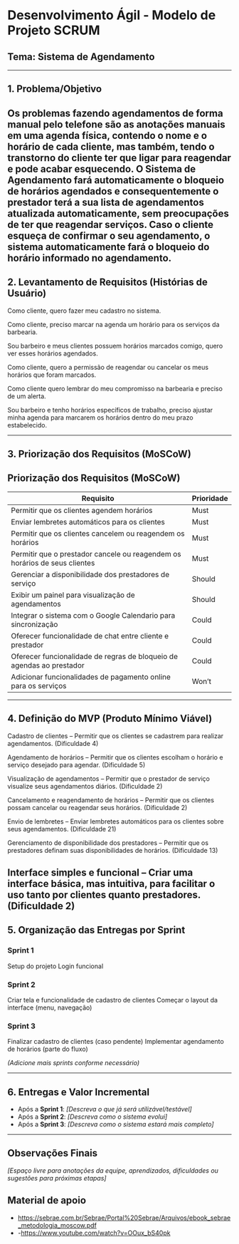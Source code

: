 # Desenvolvimento Ágil - Modelo de Projeto SCRUM

## Tema: Sistema de Agendamento

---

## 1. Problema/Objetivo

Os problemas fazendo agendamentos de forma manual pelo telefone são as anotações manuais em uma agenda física, contendo o nome e o horário de cada cliente, mas também, tendo o transtorno do cliente ter que ligar para reagendar e pode acabar esquecendo. O Sistema de Agendamento fará automaticamente o bloqueio de horários agendados e consequentemente o prestador terá a sua lista de agendamentos atualizada automaticamente, sem preocupações de ter que reagendar serviços. Caso o cliente esqueça de confirmar o seu agendamento, o sistema automaticamente fará o bloqueio do horário informado no agendamento.
---

## 2. Levantamento de Requisitos (Histórias de Usuário)

Como cliente, quero fazer meu cadastro no sistema.

Como cliente, preciso marcar na agenda um horário para os serviços da barbearia.

Sou barbeiro e meus clientes possuem horários marcados comigo, quero ver esses horários agendados.

Como cliente, quero a permissão de reagendar ou cancelar os meus horários que foram marcados.

Como cliente quero lembrar do meu compromisso na barbearia e preciso de um alerta.

Sou barbeiro e tenho horários específicos de trabalho, preciso ajustar minha agenda para marcarem os horários dentro do meu prazo estabelecido.

---

## 3. Priorização dos Requisitos (MoSCoW)

## Priorização dos Requisitos (MoSCoW)

| Requisito                                                   | Prioridade |
|-------------------------------------------------------------|------------|
| Permitir que os clientes agendem horários                   | Must       |
| Enviar lembretes automáticos para os clientes               | Must       |
| Permitir que os clientes cancelem ou reagendem os horários  | Must       |
| Permitir que o prestador cancele ou reagendem os horários de seus clientes  | Must       |
| Gerenciar a disponibilidade dos prestadores de serviço      | Should     |
| Exibir um painel para visualização de agendamentos | Should     |
| Integrar o sistema com o Google Calendario para sincronização | Could      |
| Oferecer funcionalidade de chat entre cliente e prestador   | Could      |
| Oferecer funcionalidade de regras de bloqueio de agendas ao prestador   | Could      |
| Adicionar funcionalidades de pagamento online para os serviços | Won’t      |

---

## 4. Definição do MVP (Produto Mínimo Viável)

Cadastro de clientes – Permitir que os clientes se cadastrem para realizar agendamentos. (Dificuldade 4)

Agendamento de horários – Permitir que os clientes escolham o horário e serviço desejado para agendar. (Dificuldade 5)

Visualização de agendamentos – Permitir que o prestador de serviço visualize seus agendamentos diários. (Dificuldade 2)

Cancelamento e reagendamento de horários – Permitir que os clientes possam cancelar ou reagendar seus horários. (Dificuldade 2)

Envio de lembretes – Enviar lembretes automáticos para os clientes sobre seus agendamentos. (Dificuldade 21)

Gerenciamento de disponibilidade dos prestadores – Permitir que os prestadores definam suas disponibilidades de horários. (Dificuldade 13)

Interface simples e funcional – Criar uma interface básica, mas intuitiva, para facilitar o uso tanto por clientes quanto prestadores. (Dificuldade 2)
---

## 5. Organização das Entregas por Sprint

### Sprint 1
Setup do projeto
Login funcional

### Sprint 2
Criar tela e funcionalidade de cadastro de clientes
Começar o layout da interface (menu, navegação)

### Sprint 3
Finalizar cadastro de clientes (caso pendente)
Implementar agendamento de horários (parte do fluxo)

*(Adicione mais sprints conforme necessário)*

---

## 6. Entregas e Valor Incremental

- Após a **Sprint 1**: *[Descreva o que já será utilizável/testável]*
- Após a **Sprint 2**: *[Descreva como o sistema evolui]*
- Após a **Sprint 3**: *[Descreva como o sistema estará mais completo]*

---

## Observações Finais

*[Espaço livre para anotações da equipe, aprendizados, dificuldades ou sugestões para próximas etapas]*

## Material de apoio
- https://sebrae.com.br/Sebrae/Portal%20Sebrae/Arquivos/ebook_sebrae_metodologia_moscow.pdf
- -https://www.youtube.com/watch?v=OOux_bS40pk
